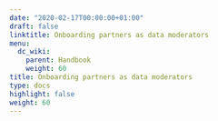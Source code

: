 ```yaml
---
date: "2020-02-17T00:00:00+01:00"
draft: false
linktitle: Onboarding partners as data moderators
menu:
  dc_wiki:
    parent: Handbook
    weight: 60
title: Onboarding partners as data moderators
type: docs
highlight: false
weight: 60
---
```

